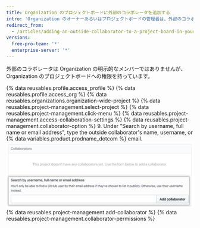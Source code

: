 ```yaml
---
title: Organization のプロジェクトボードに外部のコラボレータを追加する
intro: 'Organization のオーナーあるいはプロジェクトボードの管理者は、外部のコラボレータを追加し、追加したコラボレータのプロジェクトボードへの権限をカスタマイズできます。'
redirect_from:
  - /articles/adding-an-outside-collaborator-to-a-project-board-in-your-organization
versions:
  free-pro-team: '*'
  enterprise-server: '*'
---
```


外部のコラボレータは Organization の明示的なメンバーではありませんが、Organization のプロジェクトボードへの権限を持っています。

{% data reusables.profile.access_profile %}
{% data reusables.profile.access_org %}
{% data reusables.organizations.organization-wide-project %}
{% data reusables.project-management.select-project %}
{% data reusables.project-management.click-menu %}
{% data reusables.project-management.access-collaboration-settings %}
{% data reusables.project-management.collaborator-option %}
9. Under "Search by username, full name or email address", type the outside collaborator's name, username, or
{% data variables.product.prodname_dotcom %} email.
   ![Octocat のユーザ名が検索フィールドに入力されているコラボレーターセクション](/assets/images/help/projects/org-project-collaborators-find-name.png)
{% data reusables.project-management.add-collaborator %}
{% data reusables.project-management.collaborator-permissions %}

